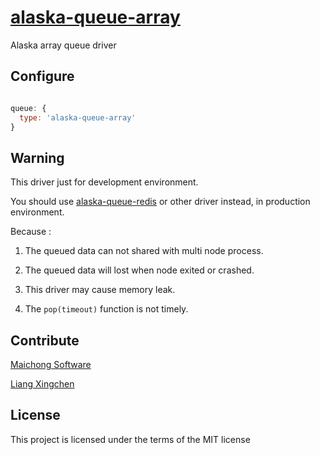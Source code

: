 # [alaska-queue-array](https://github.com/maichong/alaska-queue-array)
Alaska array queue driver

## Configure

```javascript

queue: {
  type: 'alaska-queue-array'
}

```

## Warning

This driver just for development environment.

You should use [alaska-queue-redis](https://github.com/maichong/alaska-queue-redis) or other driver instead, in production environment.

Because :

1. The queued data can not shared with multi node process.

2. The queued data will lost when node exited or crashed.

3. This driver may cause memory leak.

4. The `pop(timeout)` function is not timely.

## Contribute
[Maichong Software](http://maichong.it)

[Liang Xingchen](https://github.com/liangxingchen)

## License

This project is licensed under the terms of the MIT license
